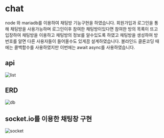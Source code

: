 # chat

node 와 mariadb를 이용하여 채팅방 기능구현을 하였습니다.
회원가입과 로그인을 통해 채팅방을 사용가능하며 로그인이후 참여한 채팅방이있다면 참여한 방의 목록이 뜨고 입장하여 채팅방을 이용하고 채팅방의 정보를 알수있도록 하였고 채팅방을 생성하여 방번호를 알면 다른 사용자들이 들어올수도 있게끔 설계하였습니다.
블라인드 클론코딩 때에는 콜백함수를 사용하였지만 이번에는 await async를 사용하였습니다.


## api

![list](https://user-images.githubusercontent.com/122003112/225531982-dd9e9999-2b24-4758-a2d2-12e452169359.jpg)

## ERD

![db](https://user-images.githubusercontent.com/122003112/225528020-e5225cda-b6e3-4315-ad46-f21be08e3052.jpg)


## socket.io를 이용한 채팅창 구현

![socket](https://user-images.githubusercontent.com/122003112/225486000-83c4d291-7307-4301-9575-f2ae1e253db4.gif)

